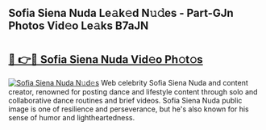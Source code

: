 ## Sofia Siena Nuda Le𝚊k𝚎d N𝚞𝚍es - Part-GJn Photos Vid𝚎o Le𝚊ks B7aJN

# <h2><a href="http://fbduff.evod.top/?m=Sofia+Siena+Nuda">🔗 👉🔴 Sofia Siena Nuda Vid𝚎o Ph𝚘t𝚘s</a></h2>

[![Sofia Siena Nuda N𝚞d𝚎s](https://i.imgur.com/8V9OHl7.gif)](http://fbduff.evod.top/?m=Sofia+Siena+Nuda)
Web celebrity Sofia Siena Nuda and content creator, renowned for posting dance and lifestyle content through solo and collaborative dance routines and brief videos. Sofia Siena Nuda public image is one of resilience and perseverance, but he's also known for his sense of humor and lightheartedness. 
